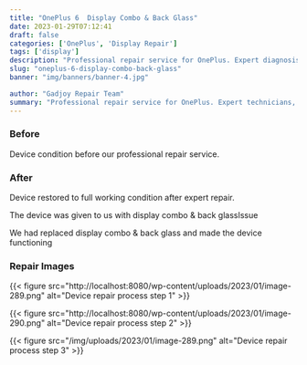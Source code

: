 ```yaml
---
title: "OnePlus 6  Display Combo & Back Glass"
date: 2023-01-29T07:12:41
draft: false
categories: ['OnePlus', 'Display Repair']
tags: ['display']
description: "Professional repair service for OnePlus. Expert diagnosis and quality repairs in Bangalore."
slug: "oneplus-6-display-combo-back-glass"
banner: "img/banners/banner-4.jpg"

author: "Gadjoy Repair Team"
summary: "Professional repair service for OnePlus. Expert technicians, quality parts, warranty included."
---
```


### Before

Device condition before our professional repair service.

### After

Device restored to full working condition after expert repair.

The device was given to us with display combo & back glassIssue

We had replaced display combo & back glass and made the device functioning

### Repair Images

{{< figure src="http://localhost:8080/wp-content/uploads/2023/01/image-289.png" alt="Device repair process step 1" >}}

{{< figure src="http://localhost:8080/wp-content/uploads/2023/01/image-290.png" alt="Device repair process step 2" >}}

{{< figure src="/img/uploads/2023/01/image-289.png" alt="Device repair process step 3" >}}

